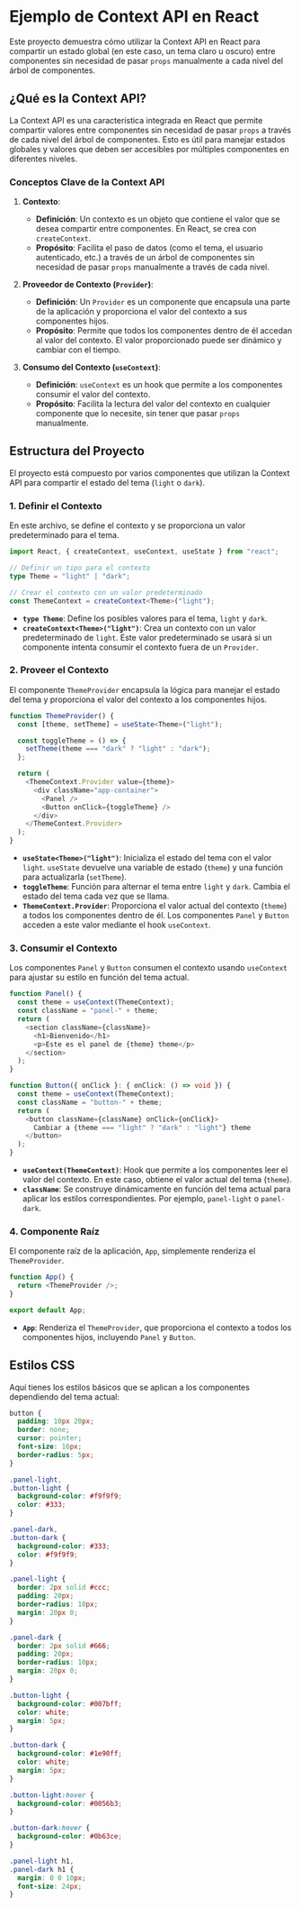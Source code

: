 # Ejemplo de Context API en React

Este proyecto demuestra cómo utilizar la Context API en React para compartir un estado global (en este caso, un tema claro u oscuro) entre componentes sin necesidad de pasar `props` manualmente a cada nivel del árbol de componentes.

## ¿Qué es la Context API?

La Context API es una característica integrada en React que permite compartir valores entre componentes sin necesidad de pasar `props` a través de cada nivel del árbol de componentes. Esto es útil para manejar estados globales y valores que deben ser accesibles por múltiples componentes en diferentes niveles.

### Conceptos Clave de la Context API

1. **Contexto**:

   - **Definición**: Un contexto es un objeto que contiene el valor que se desea compartir entre componentes. En React, se crea con `createContext`.
   - **Propósito**: Facilita el paso de datos (como el tema, el usuario autenticado, etc.) a través de un árbol de componentes sin necesidad de pasar `props` manualmente a través de cada nivel.

2. **Proveedor de Contexto (`Provider`)**:

   - **Definición**: Un `Provider` es un componente que encapsula una parte de la aplicación y proporciona el valor del contexto a sus componentes hijos.
   - **Propósito**: Permite que todos los componentes dentro de él accedan al valor del contexto. El valor proporcionado puede ser dinámico y cambiar con el tiempo.

3. **Consumo del Contexto (`useContext`)**:
   - **Definición**: `useContext` es un hook que permite a los componentes consumir el valor del contexto.
   - **Propósito**: Facilita la lectura del valor del contexto en cualquier componente que lo necesite, sin tener que pasar `props` manualmente.

## Estructura del Proyecto

El proyecto está compuesto por varios componentes que utilizan la Context API para compartir el estado del tema (`light` o `dark`).

### 1. Definir el Contexto

En este archivo, se define el contexto y se proporciona un valor predeterminado para el tema.

```typescript
import React, { createContext, useContext, useState } from "react";

// Definir un tipo para el contexto
type Theme = "light" | "dark";

// Crear el contexto con un valor predeterminado
const ThemeContext = createContext<Theme>("light");
```

- **`type Theme`**: Define los posibles valores para el tema, `light` y `dark`.
- **`createContext<Theme>("light")`**: Crea un contexto con un valor predeterminado de `light`. Este valor predeterminado se usará si un componente intenta consumir el contexto fuera de un `Provider`.

### 2. Proveer el Contexto

El componente `ThemeProvider` encapsula la lógica para manejar el estado del tema y proporciona el valor del contexto a los componentes hijos.

```typescript
function ThemeProvider() {
  const [theme, setTheme] = useState<Theme>("light");

  const toggleTheme = () => {
    setTheme(theme === "dark" ? "light" : "dark");
  };

  return (
    <ThemeContext.Provider value={theme}>
      <div className="app-container">
        <Panel />
        <Button onClick={toggleTheme} />
      </div>
    </ThemeContext.Provider>
  );
}
```

- **`useState<Theme>("light")`**: Inicializa el estado del tema con el valor `light`. `useState` devuelve una variable de estado (`theme`) y una función para actualizarla (`setTheme`).
- **`toggleTheme`**: Función para alternar el tema entre `light` y `dark`. Cambia el estado del tema cada vez que se llama.
- **`ThemeContext.Provider`**: Proporciona el valor actual del contexto (`theme`) a todos los componentes dentro de él. Los componentes `Panel` y `Button` acceden a este valor mediante el hook `useContext`.

### 3. Consumir el Contexto

Los componentes `Panel` y `Button` consumen el contexto usando `useContext` para ajustar su estilo en función del tema actual.

```typescript
function Panel() {
  const theme = useContext(ThemeContext);
  const className = "panel-" + theme;
  return (
    <section className={className}>
      <h1>Bienvenido</h1>
      <p>Este es el panel de {theme} theme</p>
    </section>
  );
}

function Button({ onClick }: { onClick: () => void }) {
  const theme = useContext(ThemeContext);
  const className = "button-" + theme;
  return (
    <button className={className} onClick={onClick}>
      Cambiar a {theme === "light" ? "dark" : "light"} theme
    </button>
  );
}
```

- **`useContext(ThemeContext)`**: Hook que permite a los componentes leer el valor del contexto. En este caso, obtiene el valor actual del tema (`theme`).
- **`className`**: Se construye dinámicamente en función del tema actual para aplicar los estilos correspondientes. Por ejemplo, `panel-light` o `panel-dark`.

### 4. Componente Raíz

El componente raíz de la aplicación, `App`, simplemente renderiza el `ThemeProvider`.

```typescript
function App() {
  return <ThemeProvider />;
}

export default App;
```

- **`App`**: Renderiza el `ThemeProvider`, que proporciona el contexto a todos los componentes hijos, incluyendo `Panel` y `Button`.

## Estilos CSS

Aquí tienes los estilos básicos que se aplican a los componentes dependiendo del tema actual:

```css
button {
  padding: 10px 20px;
  border: none;
  cursor: pointer;
  font-size: 16px;
  border-radius: 5px;
}

.panel-light,
.button-light {
  background-color: #f9f9f9;
  color: #333;
}

.panel-dark,
.button-dark {
  background-color: #333;
  color: #f9f9f9;
}

.panel-light {
  border: 2px solid #ccc;
  padding: 20px;
  border-radius: 10px;
  margin: 20px 0;
}

.panel-dark {
  border: 2px solid #666;
  padding: 20px;
  border-radius: 10px;
  margin: 20px 0;
}

.button-light {
  background-color: #007bff;
  color: white;
  margin: 5px;
}

.button-dark {
  background-color: #1e90ff;
  color: white;
  margin: 5px;
}

.button-light:hover {
  background-color: #0056b3;
}

.button-dark:hover {
  background-color: #0b63ce;
}

.panel-light h1,
.panel-dark h1 {
  margin: 0 0 10px;
  font-size: 24px;
}
```
